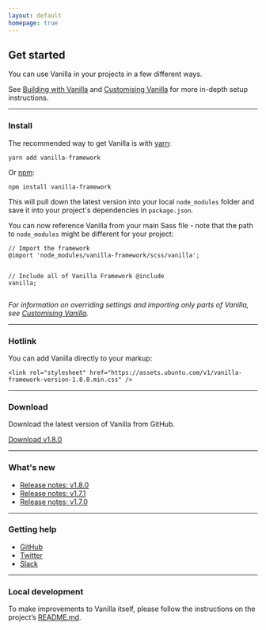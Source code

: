 ```yaml
---
layout: default
homepage: true
---
```


## Get started

You can use Vanilla in your projects in a few different ways.

See [Building with Vanilla](/en/building-vanilla) and [Customising Vanilla](/en/customising-vanilla) for more in-depth setup instructions.

<hr class="is-deep">
<h3>Install</h3>
<div class="u-equal-height">
    <div class="col-6">
        <p>The recommended way to get Vanilla is with <a href="https://www.yarnpkg.com/" class="p-link--external">yarn</a>:</p>
        <pre><code>yarn add vanilla-framework</code></pre>
        <p>Or <a href="https://www.npmjs.com/" class="p-link--external">npm</a>:</p>
        <pre><code>npm install vanilla-framework</code></pre>
        <p>This will pull down the latest version into your local <code>node_modules</code> folder and save it into your project's dependencies in <code>package.json</code>.</p>
    </div>
    <div class="col-6">
        <p>You can now reference Vanilla from your main Sass file - note that the path to <code>node_modules</code> might be different for your project:</p>
        <pre><code>// Import the framework
@import 'node_modules/vanilla-framework/scss/vanilla';

// Include all of Vanilla Framework
@include vanilla;</code></pre>
<p><em>For information on overriding settings and importing only parts of Vanilla, see <a href="/en/customising-vanilla">Customising Vanilla</a>.</em></p>
</div>

</div>
<hr class="is-deep">
<div class="u-equal-height">
    <div class="col-12">
        <h3>Hotlink</h3>
        <p>You can add Vanilla directly to your markup:</p>
        <pre><code>&lt;link rel="stylesheet" href="https://assets.ubuntu.com/v1/vanilla-framework-version-1.8.0.min.css" /&gt;</code></pre>
    </div>
</div>
<hr class="is-deep">
<div class="u-equal-height">
    <div class="col-12">
        <h3>Download</h3>
        <p>Download the latest version of Vanilla from GitHub.</p>
        <a href="https://github.com/vanilla-framework/vanilla-framework/archive/v1.8.0.zip" class="p-button--positive">Download v1.8.0</a>
    </div>
</div>
<hr class="is-deep">
<div class="u-equal-height">
    <div class="col-6">
        <h3>What's new</h3>
        <ul class="p-list">
            <li class="p-list__item--deep">
                <a href="https://github.com/vanilla-framework/vanilla-framework/releases/tag/v1.8.0">Release notes: v1.8.0</a>
            </li>
            <li class="p-list__item--deep">
                <a href="https://github.com/vanilla-framework/vanilla-framework/releases/tag/v1.7.1">Release notes: v1.7.1</a>
            </li>
            <li class="p-list__item--deep">
                <a href="https://github.com/vanilla-framework/vanilla-framework/releases/tag/v1.7.0">Release notes: v1.7.0</a>
            </li>
        </ul>
    </div>
    <hr class="is-deep u-hide--medium u-hide--large">
    <div class="col-6">
        <h3>Getting help</h3>
        <ul class="p-list">
            <li class="p-list__item">
                <i class="p-list__icon--github"></i><a href="https://github.com/vanilla-framework/vanilla-framework/issues/new">GitHub</a>   
            </li>
            <li class="p-list__item">
                <i class="p-list__icon--twitter"></i><a href="https://twitter.com/vanillaframewrk">Twitter</a>    
            </li>
            <li class="p-list__item">
                <i class="p-list__icon--slack"></i><a href="https://vanillaframework.slack.com/">Slack</a>    
            </li>
        </ul>
    </div>
</div>
<hr class="is-deep">
<h3>Local development</h3>
<p>To make improvements to Vanilla itself, please follow the instructions on the project’s <a href="https://github.com/vanilla-framework/vanilla-framework#vanilla-framework" class="p-link--external">README.md</a>.</p>
